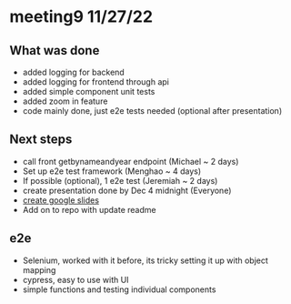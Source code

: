# meeting9 11/27/22

## What was done
- added logging for backend
- added logging for frontend through api
- added simple component unit tests
- added zoom in feature
- code mainly done, just e2e tests needed (optional after presentation)

## Next steps
- call front getbynameandyear endpoint (Michael ~ 2 days)
- Set up e2e test framework (Menghao ~ 4 days)
- If possible (optional), 1 e2e test (Jeremiah ~ 2 days)
- create presentation done by Dec 4 midnight (Everyone)
- [create google slides](https://docs.google.com/presentation/d/1i0b8Xv20UFSjb4C-qEmE0HHNq1F6vCsn51B3jnfNifc/edit?usp=sharing)
- Add on to repo with update readme

## e2e
- Selenium, worked with it before, its tricky setting it up with object mapping
- cypress, easy to use with UI
- simple functions and testing individual components
